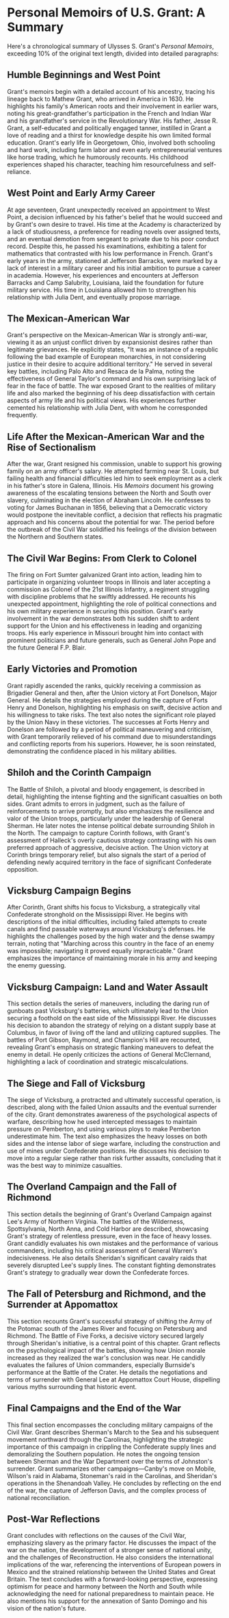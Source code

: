 # Personal Memoirs of U.S. Grant: A Summary

Here's a chronological summary of Ulysses S. Grant's *Personal Memoirs*, exceeding 10% of the original text length, divided into detailed paragraphs:

## Humble Beginnings and West Point

Grant's memoirs begin with a detailed account of his ancestry, tracing his lineage back to Mathew Grant, who arrived in America in 1630.  He highlights his family's American roots and their involvement in earlier wars, noting his great-grandfather's participation in the French and Indian War and his grandfather's service in the Revolutionary War. His father, Jesse R. Grant, a self-educated and politically engaged tanner, instilled in Grant a love of reading and a thirst for knowledge despite his own limited formal education.  Grant's early life in Georgetown, Ohio, involved both schooling and hard work, including farm labor and even early entrepreneurial ventures like horse trading, which he humorously recounts. His childhood experiences shaped his character, teaching him resourcefulness and self-reliance.

## West Point and Early Army Career

At age seventeen, Grant unexpectedly received an appointment to West Point, a decision influenced by his father's belief that he would succeed and by Grant's own desire to travel.  His time at the Academy is characterized by a lack of studiousness, a preference for reading novels over assigned texts, and an eventual demotion from sergeant to private due to his poor conduct record. Despite this, he passed his examinations, exhibiting a talent for mathematics that contrasted with his low performance in French.  Grant's early years in the army, stationed at Jefferson Barracks, were marked by a lack of interest in a military career and his initial ambition to pursue a career in academia. However, his experiences and encounters at Jefferson Barracks and Camp Salubrity, Louisiana, laid the foundation for future military service. His time in Louisiana allowed him to strengthen his relationship with Julia Dent, and eventually propose marriage.

## The Mexican-American War

Grant's perspective on the Mexican-American War is strongly anti-war, viewing it as an unjust conflict driven by expansionist desires rather than legitimate grievances. He explicitly states, "It was an instance of a republic following the bad example of European monarchies, in not considering justice in their desire to acquire additional territory."  He served in several key battles, including Palo Alto and Resaca de la Palma, noting the effectiveness of General Taylor's command and his own surprising lack of fear in the face of battle.  The war exposed Grant to the realities of military life and also marked the beginning of his deep dissatisfaction with certain aspects of army life and his political views. His experiences further cemented his relationship with Julia Dent, with whom he corresponded frequently.

## Life After the Mexican-American War and the Rise of Sectionalism

After the war, Grant resigned his commission, unable to support his growing family on an army officer's salary.  He attempted farming near St. Louis, but failing health and financial difficulties led him to seek employment as a clerk in his father's store in Galena, Illinois.  His *Memoirs* document his growing awareness of the escalating tensions between the North and South over slavery, culminating in the election of Abraham Lincoln. He confesses to voting for James Buchanan in 1856, believing that a Democratic victory would postpone the inevitable conflict, a decision that reflects his pragmatic approach and his concerns about the potential for war. The period before the outbreak of the Civil War solidified his feelings of the division between the Northern and Southern states.

## The Civil War Begins: From Clerk to Colonel

The firing on Fort Sumter galvanized Grant into action, leading him to participate in organizing volunteer troops in Illinois and later accepting a commission as Colonel of the 21st Illinois Infantry, a regiment struggling with discipline problems that he swiftly addressed.  He recounts his unexpected appointment, highlighting the role of political connections and his own military experience in securing this position. Grant's early involvement in the war demonstrates both his sudden shift to ardent support for the Union and his effectiveness in leading and organizing troops.  His early experience in Missouri brought him into contact with prominent politicians and future generals, such as General John Pope and the future General F.P. Blair.

## Early Victories and Promotion

Grant rapidly ascended the ranks, quickly receiving a commission as Brigadier General and then, after the Union victory at Fort Donelson, Major General. He details the strategies employed during the capture of Forts Henry and Donelson, highlighting his emphasis on swift, decisive action and his willingness to take risks.  The text also notes the significant role played by the Union Navy in these victories. The successes at Forts Henry and Donelson are followed by a period of political maneuvering and criticism, with Grant temporarily relieved of his command due to misunderstandings and conflicting reports from his superiors.  However, he is soon reinstated, demonstrating the confidence placed in his military abilities.


## Shiloh and the Corinth Campaign

The Battle of Shiloh, a pivotal and bloody engagement, is described in detail, highlighting the intense fighting and the significant casualties on both sides. Grant admits to errors in judgment, such as the failure of reinforcements to arrive promptly, but also emphasizes the resilience and valor of the Union troops, particularly under the leadership of General Sherman.  He later notes the intense political debate surrounding Shiloh in the North. The campaign to capture Corinth follows, with Grant's assessment of Halleck's overly cautious strategy contrasting with his own preferred approach of aggressive, decisive action. The Union victory at Corinth brings temporary relief, but also signals the start of a period of defending newly acquired territory in the face of significant Confederate opposition.

## Vicksburg Campaign Begins

After Corinth, Grant shifts his focus to Vicksburg, a strategically vital Confederate stronghold on the Mississippi River.  He begins with descriptions of the initial difficulties, including failed attempts to create canals and find passable waterways around Vicksburg's defenses.  He highlights the challenges posed by the high water and the dense swampy terrain, noting that "Marching across this country in the face of an enemy was impossible; navigating it proved equally impracticable." Grant emphasizes the importance of maintaining morale in his army and keeping the enemy guessing.

## Vicksburg Campaign: Land and Water Assault

This section details the series of maneuvers, including the daring run of gunboats past Vicksburg's batteries, which ultimately lead to the Union securing a foothold on the east side of the Mississippi River. He discusses his decision to abandon the strategy of relying on a distant supply base at Columbus, in favor of living off the land and utilizing captured supplies.  The battles of Port Gibson, Raymond, and Champion's Hill are recounted, revealing Grant's emphasis on strategic flanking maneuvers to defeat the enemy in detail. He openly criticizes the actions of General McClernand, highlighting a lack of coordination and strategic miscalculations. 

## The Siege and Fall of Vicksburg

The siege of Vicksburg, a protracted and ultimately successful operation, is described, along with the failed Union assaults and the eventual surrender of the city.  Grant demonstrates awareness of the psychological aspects of warfare, describing how he used intercepted messages to maintain pressure on Pemberton, and using various ploys to make Pemberton underestimate him.  The text also emphasizes the heavy losses on both sides and the intense labor of siege warfare, including the construction and use of mines under Confederate positions.  He discusses his decision to move into a regular siege rather than risk further assaults, concluding that it was the best way to minimize casualties.

## The Overland Campaign and the Fall of Richmond

This section details the beginning of Grant's Overland Campaign against Lee's Army of Northern Virginia.  The battles of the Wilderness, Spottsylvania, North Anna, and Cold Harbor are described, showcasing Grant's strategy of relentless pressure, even in the face of heavy losses. Grant candidly evaluates his own mistakes and the performance of various commanders, including his critical assessment of General Warren's indecisiveness.  He also details Sheridan's significant cavalry raids that severely disrupted Lee's supply lines. The constant fighting demonstrates Grant's strategy to gradually wear down the Confederate forces.


## The Fall of Petersburg and Richmond, and the Surrender at Appomattox

This section recounts Grant's successful strategy of shifting the Army of the Potomac south of the James River and focusing on Petersburg and Richmond.  The Battle of Five Forks, a decisive victory secured largely through Sheridan's initiative, is a central point of this chapter. Grant reflects on the psychological impact of the battles, showing how Union morale increased as they realized the war's conclusion was near.  He candidly evaluates the failures of Union commanders, especially Burnside's performance at the Battle of the Crater. He details the negotiations and terms of surrender with General Lee at Appomattox Court House, dispelling various myths surrounding that historic event.


## Final Campaigns and the End of the War

This final section encompasses the concluding military campaigns of the Civil War.  Grant describes Sherman's March to the Sea and his subsequent movement northward through the Carolinas, highlighting the strategic importance of this campaign in crippling the Confederate supply lines and demoralizing the Southern population. He notes the ongoing tension between Sherman and the War Department over the terms of Johnston's surrender.  Grant summarizes other campaigns—Canby's move on Mobile, Wilson's raid in Alabama, Stoneman's raid in the Carolinas, and Sheridan's operations in the Shenandoah Valley. He concludes by reflecting on the end of the war, the capture of Jefferson Davis, and the complex process of national reconciliation.


## Post-War Reflections

Grant concludes with reflections on the causes of the Civil War, emphasizing slavery as the primary factor.  He discusses the impact of the war on the nation, the development of a stronger sense of national unity, and the challenges of Reconstruction.  He also considers the international implications of the war, referencing the interventions of European powers in Mexico and the strained relationship between the United States and Great Britain.  The text concludes with a forward-looking perspective, expressing optimism for peace and harmony between the North and South while acknowledging the need for national preparedness to maintain peace.  He also mentions his support for the annexation of Santo Domingo and his vision of the nation's future.
